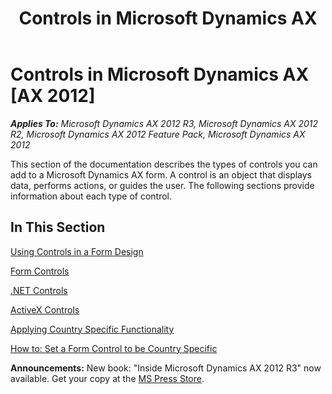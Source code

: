 ﻿---
title: Controls in Microsoft Dynamics AX
TOCTitle: Controls
ms:assetid: d23c49f4-ffda-4721-a905-3727fde87397
ms:mtpsurl: https://msdn.microsoft.com/en-us/library/Gg881259(v=AX.60)
ms:contentKeyID: 35251901
ms.date: 05/18/2015
mtps_version: v=AX.60
---

# Controls in Microsoft Dynamics AX [AX 2012]


_**Applies To:** Microsoft Dynamics AX 2012 R3, Microsoft Dynamics AX 2012 R2, Microsoft Dynamics AX 2012 Feature Pack, Microsoft Dynamics AX 2012_

This section of the documentation describes the types of controls you can add to a Microsoft Dynamics AX form. A control is an object that displays data, performs actions, or guides the user. The following sections provide information about each type of control.

## In This Section

[Using Controls in a Form Design](using-controls-in-a-form-design.md)

[Form Controls](form-controls.md)

[.NET Controls](net-controls.md)

[ActiveX Controls](activex-controls.md)

[Applying Country Specific Functionality](applying-country-specific-functionality.md)

[How to: Set a Form Control to be Country Specific](how-to-set-a-form-control-to-be-country-specific.md)

  
**Announcements:** New book: "Inside Microsoft Dynamics AX 2012 R3" now available. Get your copy at the [MS Press Store](https://www.microsoftpressstore.com/store/inside-microsoft-dynamics-ax-2012-r3-9780735685109).

